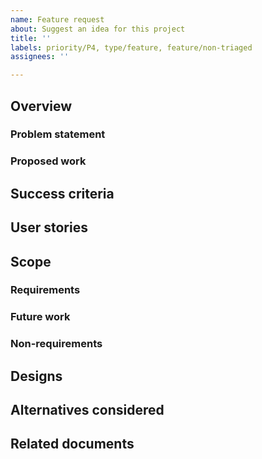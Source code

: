 ```yaml
---
name: Feature request
about: Suggest an idea for this project
title: ''
labels: priority/P4, type/feature, feature/non-triaged
assignees: ''

---
```


<!-- [[DO NOT UPDATE]] THIS IS DEFAULT TEMPLATE, IT MAY BE OVERRIDE -->
<!--PLEASE USE THE TEMPLATE BELOW TO PROVIDE INFORMATION ABOUT THE ISSUE. 
INSUFFICIENT INFO WILL GET THE ISSUE CLOSED. IT WILL ONLY BE REOPENED AFTER SUFFICIENT INFO IS PROVIDED-->

## Overview
### Problem statement
<!--Describe the problem you're trying to solve by doing this work.-->
<!--Is your enhancement request related to a problem?-->

### Proposed work
<!--High-level overview of what we're building and why we think it will solve the problem.-->

## Success criteria
<!--The criteria that must be met in order to consider this project a success. -->

## User stories
<!--How the product should work for various user types.-->
<!--## User type 1-->
<!--## User type 2-->

## Scope
### Requirements
<!--Current project requirements.-->

### Future work
<!--Future requirements.-->

### Non-requirements
<!--List anything that is out of scope.-->

## Designs
<!--Include designs here or add directly to the Requirements or User Stories sections.-->

## Alternatives considered
<!--List any alternatives you considered to this approach. Explain why they weren't used.-->

## Related documents
<!--Include links to other pages as necessary (e.g. technical design doc, project proposal, etc.)-->